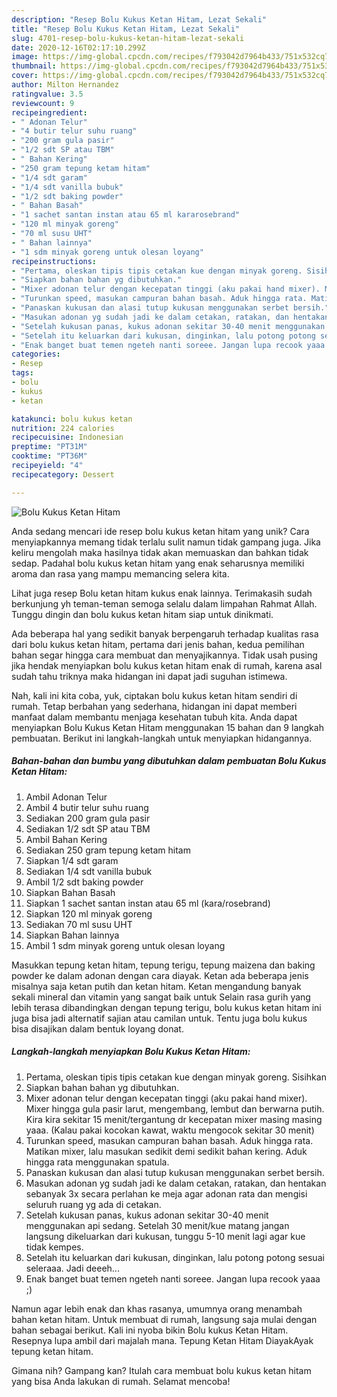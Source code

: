 ```yaml
---
description: "Resep Bolu Kukus Ketan Hitam, Lezat Sekali"
title: "Resep Bolu Kukus Ketan Hitam, Lezat Sekali"
slug: 4701-resep-bolu-kukus-ketan-hitam-lezat-sekali
date: 2020-12-16T02:17:10.299Z
image: https://img-global.cpcdn.com/recipes/f793042d7964b433/751x532cq70/bolu-kukus-ketan-hitam-foto-resep-utama.jpg
thumbnail: https://img-global.cpcdn.com/recipes/f793042d7964b433/751x532cq70/bolu-kukus-ketan-hitam-foto-resep-utama.jpg
cover: https://img-global.cpcdn.com/recipes/f793042d7964b433/751x532cq70/bolu-kukus-ketan-hitam-foto-resep-utama.jpg
author: Milton Hernandez
ratingvalue: 3.5
reviewcount: 9
recipeingredient:
- " Adonan Telur"
- "4 butir telur suhu ruang"
- "200 gram gula pasir"
- "1/2 sdt SP atau TBM"
- " Bahan Kering"
- "250 gram tepung ketam hitam"
- "1/4 sdt garam"
- "1/4 sdt vanilla bubuk"
- "1/2 sdt baking powder"
- " Bahan Basah"
- "1 sachet santan instan atau 65 ml kararosebrand"
- "120 ml minyak goreng"
- "70 ml susu UHT"
- " Bahan lainnya"
- "1 sdm minyak goreng untuk olesan loyang"
recipeinstructions:
- "Pertama, oleskan tipis tipis cetakan kue dengan minyak goreng. Sisihkan"
- "Siapkan bahan bahan yg dibutuhkan."
- "Mixer adonan telur dengan kecepatan tinggi (aku pakai hand mixer). Mixer hingga gula pasir larut, mengembang, lembut dan berwarna putih. Kira kira sekitar 15 menit/tergantung dr kecepatan mixer masing masing yaaa. (Kalau pakai kocokan kawat, waktu mengocok sekitar 30 menit)"
- "Turunkan speed, masukan campuran bahan basah. Aduk hingga rata. Matikan mixer, lalu masukan sedikit demi sedikit bahan kering. Aduk hingga rata menggunakan spatula."
- "Panaskan kukusan dan alasi tutup kukusan menggunakan serbet bersih."
- "Masukan adonan yg sudah jadi ke dalam cetakan, ratakan, dan hentakan sebanyak 3x secara perlahan ke meja agar adonan rata dan mengisi seluruh ruang yg ada di cetakan."
- "Setelah kukusan panas, kukus adonan sekitar 30-40 menit menggunakan api sedang. Setelah 30 menit/kue matang jangan langsung dikeluarkan dari kukusan, tunggu 5-10 menit lagi agar kue tidak kempes."
- "Setelah itu keluarkan dari kukusan, dinginkan, lalu potong potong sesuai seleraaa. Jadi deeeh..."
- "Enak banget buat temen ngeteh nanti soreee. Jangan lupa recook yaaa ;)"
categories:
- Resep
tags:
- bolu
- kukus
- ketan

katakunci: bolu kukus ketan 
nutrition: 224 calories
recipecuisine: Indonesian
preptime: "PT31M"
cooktime: "PT36M"
recipeyield: "4"
recipecategory: Dessert

---
```



![Bolu Kukus Ketan Hitam](https://img-global.cpcdn.com/recipes/f793042d7964b433/751x532cq70/bolu-kukus-ketan-hitam-foto-resep-utama.jpg)

Anda sedang mencari ide resep bolu kukus ketan hitam yang unik? Cara menyiapkannya memang tidak terlalu sulit namun tidak gampang juga. Jika keliru mengolah maka hasilnya tidak akan memuaskan dan bahkan tidak sedap. Padahal bolu kukus ketan hitam yang enak seharusnya memiliki aroma dan rasa yang mampu memancing selera kita.

Lihat juga resep Bolu ketan hitam kukus enak lainnya. Terimakasih sudah berkunjung yh teman-teman semoga selalu dalam limpahan Rahmat Allah. Tunggu dingin dan bolu kukus ketan hitam siap untuk dinikmati.

Ada beberapa hal yang sedikit banyak berpengaruh terhadap kualitas rasa dari bolu kukus ketan hitam, pertama dari jenis bahan, kedua pemilihan bahan segar hingga cara membuat dan menyajikannya. Tidak usah pusing jika hendak menyiapkan bolu kukus ketan hitam enak di rumah, karena asal sudah tahu triknya maka hidangan ini dapat jadi suguhan istimewa.


Nah, kali ini kita coba, yuk, ciptakan bolu kukus ketan hitam sendiri di rumah. Tetap berbahan yang sederhana, hidangan ini dapat memberi manfaat dalam membantu menjaga kesehatan tubuh kita. Anda dapat menyiapkan Bolu Kukus Ketan Hitam menggunakan 15 bahan dan 9 langkah pembuatan. Berikut ini langkah-langkah untuk menyiapkan hidangannya.

<!--inarticleads1-->

##### Bahan-bahan dan bumbu yang dibutuhkan dalam pembuatan Bolu Kukus Ketan Hitam:

1. Ambil  Adonan Telur
1. Ambil 4 butir telur suhu ruang
1. Sediakan 200 gram gula pasir
1. Sediakan 1/2 sdt SP atau TBM
1. Ambil  Bahan Kering
1. Sediakan 250 gram tepung ketam hitam
1. Siapkan 1/4 sdt garam
1. Sediakan 1/4 sdt vanilla bubuk
1. Ambil 1/2 sdt baking powder
1. Siapkan  Bahan Basah
1. Siapkan 1 sachet santan instan atau 65 ml (kara/rosebrand)
1. Siapkan 120 ml minyak goreng
1. Sediakan 70 ml susu UHT
1. Siapkan  Bahan lainnya
1. Ambil 1 sdm minyak goreng untuk olesan loyang


Masukkan tepung ketan hitam, tepung terigu, tepung maizena dan baking powder ke dalam adonan dengan cara diayak. Ketan ada beberapa jenis misalnya saja ketan putih dan ketan hitam. Ketan mengandung banyak sekali mineral dan vitamin yang sangat baik untuk Selain rasa gurih yang lebih terasa dibandingkan dengan tepung terigu, bolu kukus ketan hitam ini juga bisa jadi alternatif sajian atau camilan untuk. Tentu juga bolu kukus bisa disajikan dalam bentuk loyang donat. 

<!--inarticleads2-->

##### Langkah-langkah menyiapkan Bolu Kukus Ketan Hitam:

1. Pertama, oleskan tipis tipis cetakan kue dengan minyak goreng. Sisihkan
1. Siapkan bahan bahan yg dibutuhkan.
1. Mixer adonan telur dengan kecepatan tinggi (aku pakai hand mixer). Mixer hingga gula pasir larut, mengembang, lembut dan berwarna putih. Kira kira sekitar 15 menit/tergantung dr kecepatan mixer masing masing yaaa. (Kalau pakai kocokan kawat, waktu mengocok sekitar 30 menit)
1. Turunkan speed, masukan campuran bahan basah. Aduk hingga rata. Matikan mixer, lalu masukan sedikit demi sedikit bahan kering. Aduk hingga rata menggunakan spatula.
1. Panaskan kukusan dan alasi tutup kukusan menggunakan serbet bersih.
1. Masukan adonan yg sudah jadi ke dalam cetakan, ratakan, dan hentakan sebanyak 3x secara perlahan ke meja agar adonan rata dan mengisi seluruh ruang yg ada di cetakan.
1. Setelah kukusan panas, kukus adonan sekitar 30-40 menit menggunakan api sedang. Setelah 30 menit/kue matang jangan langsung dikeluarkan dari kukusan, tunggu 5-10 menit lagi agar kue tidak kempes.
1. Setelah itu keluarkan dari kukusan, dinginkan, lalu potong potong sesuai seleraaa. Jadi deeeh...
1. Enak banget buat temen ngeteh nanti soreee. Jangan lupa recook yaaa ;)


Namun agar lebih enak dan khas rasanya, umumnya orang menambah bahan ketan hitam. Untuk membuat di rumah, langsung saja mulai dengan bahan sebagai berikut. Kali ini nyoba bikin Bolu kukus Ketan Hitam. Resepnya lupa ambil dari majalah mana. Tepung Ketan Hitam DiayakAyak tepung ketan hitam. 

Gimana nih? Gampang kan? Itulah cara membuat bolu kukus ketan hitam yang bisa Anda lakukan di rumah. Selamat mencoba!
